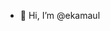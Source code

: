 - 👋 Hi, I’m @ekamaul



<!---
ekamaul/ekamaul is a ✨ special ✨ repository because its `README.md` (this file) appears on your GitHub profile.
You can click the Preview link to take a look at your changes.
--->
